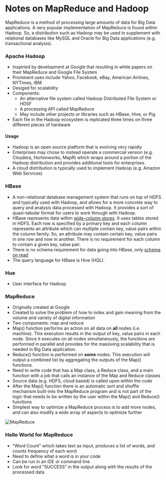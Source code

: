 # Notes on MapReduce and Hadoop

MapReduce is a method of processing large amounts of data for Big Data applications. A very popular implementation of MapReduce is found within Hadoop. So, a distribution such as Hadoop may be used in supplement with relational databases like MySQL and Oracle for Big Data applications (e.g. transactional analysis).

### Apache Hadoop

* Inspiried by development at Google that resulting in white papers on their MapReduce and Google File System
* Prominent uses include Yahoo, Facebook, eBay, American Airlines, NYTimes, IBM
* Desiged for scalability
* Components:
  * An alternative file system called Hadoop Distributed File System or HDSF
  * A processing API called MapReduce
  * May include other projects or libraries such as HBase, Hive, or Pig
* Each file in the Hadoop ecosystem is replicated three times on three different pieces of hardware

#### Usage
* Hadoop is an open source platform that is evolving very rapidly
* Enterprises may chose to instead operate a commercial version (e.g. Cloudera, Hortonworks, MapR) which wraps around a portion of the Hadoop distribution and provides additional tools for enterprises.
* A cloud distribution is typically used to implement Hadoop (e.g. Amazon Web Services)

### HBase
* A non-relational database management system that runs on top of HDFS and typically used with Hadoop, and allows for a more concrete way to query and analysis data processed with Hadoop. It provides a sort of quasi-tabular format for users to work through with Hadoop.
* HBase represents data within [wide-column stores](http://db-engines.com/en/article/Wide+Column+Stores). It uses tables stored in HDFS. Each row is specified by a primary key and each column represents an attribute which can multiple contain key, value pairs within the column family. So, an attribute may contain certain key, value pairs in one row and now in another. There is no requirement for each column to contain a given key, value pair.
* There is no schema requirement for data going into HBase, only [schema on read](http://www.techopedia.com/definition/30153/schema-on-read)
* The query language for HBase is Hive (HQL).

### Hue
* User interface for Hadoop

### MapReduce
* Originally created at Google
* Created to solve the problem of how to index and gain meaning from the volume and variety of digital information
* Two components: map and reduce
* Map() function performs an action on all data on **all** nodes (i.e. machine). This execution results in the output of key, value pairs in each node. Since it executes on all nodes simultaneously, the functions are performed in parallel and provides for the massiving scalability that is needed in Big Data application.
* Reduce() function is performed on **some** nodes. This execution will output a combined list by aggregating the outputs of the Map() functions.
* Need to write code that has a Map class, a Reduce class, and a main function with a job that calls an instance of the Map and Reduce classes
* Source data (e.g. HDFS, cloud based) is called upon within the code
* After the Map() function there is an automatic sort and shuffle mechanism built-into the MapReduce program and is not part of the logic that needs to be written by the user within the Map() and Reduce() functions
* Simplest way to optimize a MapReduce process is to add more nodes, and can also modify a wide array of aspects to optimize further

![MapReduce](http://www.cs.uml.edu/~jlu1/doc/source/report/img/MapReduceExample.png)

### Hello World for MapReduce
* "Word Count" which takes text as input, produces a list of words, and counts frequency of each word
* Need to define what a word is in your code
* Can be run in an IDE or command line
* Look for word "SUCCESS" in the output along with the results of the processed data
